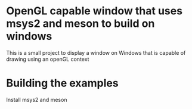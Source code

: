 # OpenGL capable window that uses msys2 and meson to build on windows
This is a small project to display a window on Windows that is capable of drawing using an openGL context

# Building the examples
Install msys2 and meson


